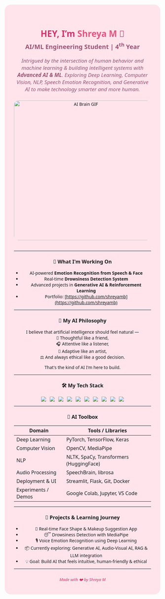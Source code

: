 <!--
🌸 Shreya M | AI/ML Engineering Student | Final Year(7th SEM)
-->

<div align="center" style="background:#ffe4ec; padding: 35px 30px; border-radius: 20px; max-width: 720px; margin: auto; font-family: 'Segoe UI', Tahoma, Geneva, Verdana, sans-serif;">

<h1 style="color:#d6336c; margin-bottom: 0;">HEY, I’m <span style="color:#e75480;">Shreya M</span> 🌸</h1>
<p style="color:#9c5271; font-size: 20px; margin-top: 5px; font-weight: 600;">AI/ML Engineering Student | 4<sup>th</sup> Year</p>

<p style="color:#9c5271; font-size: 17px; max-width: 600px; margin: 15px auto 25px auto; font-style: italic;">
Intrigued by the intersection of human behavior and machine learning & building intelligent systems with <strong>Advanced AI & ML</strong>. Exploring Deep Learning, Computer Vision, NLP, Speech Emotion Recognition, and Generative AI to make technology smarter and more human.
</p>


<img src="https://media1.tenor.com/m/xei0iF6HWToAAAAC/pjsk-pjsk-anime.gif" width="450" alt="AI Brain GIF" style="border-radius:15px; margin-bottom: 20px;" />

---

### 🎯 What I'm Working On
- AI-powered **Emotion Recognition from Speech & Face**
- Real-time **Drowsiness Detection System**
- Advanced projects in **Generative AI & Reinforcement Learning**
- Portfolio: [https://github.com/shreyamb](https://github.com/shreyamb)

---

### 🌷 My AI Philosophy

I believe that artificial intelligence should feel natural —  
🧠 Thoughtful like a friend,  
🎧 Attentive like a listener,  
🎨 Adaptive like an artist,  
⚖️ And always ethical like a good decision.

That's the kind of AI I'm here to build.

---

### 🛠️ My Tech Stack

<div style="display:flex; justify-content:center; flex-wrap: wrap; gap: 12px; margin-top: 20px;">
  <img src="https://img.shields.io/badge/Python-3776AB?style=for-the-badge&logo=python&logoColor=white" />
  <img src="https://img.shields.io/badge/TensorFlow-FF6F61?style=for-the-badge&logo=tensorflow&logoColor=white" />
  <img src="https://img.shields.io/badge/PyTorch-EE4C2C?style=for-the-badge&logo=pytorch&logoColor=white" />
  <img src="https://img.shields.io/badge/OpenCV-5C3EE8?style=for-the-badge&logo=opencv&logoColor=white" />
  <img src="https://img.shields.io/badge/Scikit--Learn-F7931E?style=for-the-badge&logo=scikit-learn&logoColor=white" />
  <img src="https://img.shields.io/badge/SpeechBrain-6E4C89?style=for-the-badge&logoColor=white" />
  <img src="https://img.shields.io/badge/Keras-D00000?style=for-the-badge&logo=keras&logoColor=white" />
  <img src="https://img.shields.io/badge/Git-F05032?style=for-the-badge&logo=git&logoColor=white" />
  <img src="https://img.shields.io/badge/Docker-2496ED?style=for-the-badge&logo=docker&logoColor=white" />
  <img src="https://img.shields.io/badge/Streamlit-FF4B4B?style=for-the-badge&logo=streamlit&logoColor=white" />
</div>

---
### 🧰 AI Toolbox

| Domain               | Tools / Libraries                      |
|----------------------|----------------------------------------|
| Deep Learning        | PyTorch, TensorFlow, Keras             |
| Computer Vision      | OpenCV, MediaPipe                      |
| NLP                  | NLTK, SpaCy, Transformers (HuggingFace)|
| Audio Processing     | SpeechBrain, librosa                   |
| Deployment & UI      | Streamlit, Flask, Git, Docker          |
| Experiments / Demos  | Google Colab, Jupyter, VS Code         |

---

### 🧠 Projects & Learning Journey

- 💄 Real-time Face Shape & Makeup Suggestion App  
- 😴 Drowsiness Detection with MediaPipe  
- 🎙️ Voice Emotion Recognition using Deep Learning  
- 📦 Currently exploring: Generative AI, Audio-Visual AI, RAG & LLM integration  
- 💡 Goal: Build AI that feels intuitive, human-friendly & ethical
  
---

<div align="center" style="font-size: 13px; color: #d6336c; margin-top: 25px; font-style: italic;">
  Made with ❤️ by Shreya M
</div>

</div>

